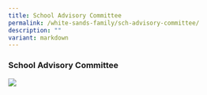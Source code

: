 ```yaml
---
title: School Advisory Committee
permalink: /white-sands-family/sch-advisory-committee/
description: ""
variant: markdown
---
```

### **School Advisory Committee**
![](/images/WSPS_SAC.png)
